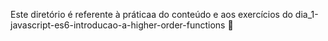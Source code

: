 Este diretório é referente à práticaa do conteúdo e aos exercícios do dia_1-javascript-es6-introducao-a-higher-order-functions :rocket:
